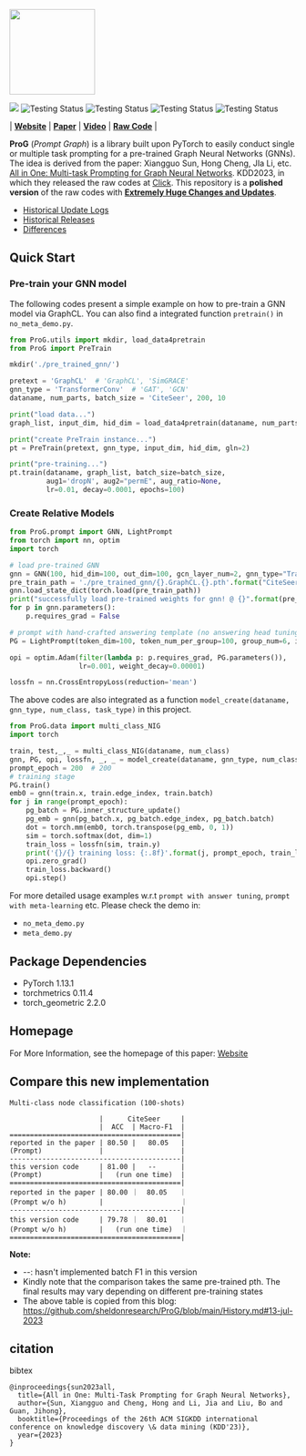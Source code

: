 
<p align="left">
  <img height="150" src="https://github.com/sheldonresearch/ProG/blob/main/Logo.jpg?sanitize=true" />
</p>


![](https://img.shields.io/badge/Latest_version-v0.1.1-red)
![Testing Status](https://img.shields.io/badge/docs-in_progress-green)
![Testing Status](https://img.shields.io/badge/pypi_package-in_progress-green)
![Testing Status](https://img.shields.io/badge/PyTorch-v1.13.1-red)
![Testing Status](https://img.shields.io/badge/license-MIT-blue)


| **[Website](https://graphprompt.github.io/)** | **[Paper](https://arxiv.org/abs/2307.01504)** | **[Video](https://www.youtube.com/watch?v=MFL0ynk1BKs)** | **[Raw Code](https://anonymous.4open.science/r/mpg/README.md)** |


**ProG** (_Prompt Graph_) is a library built upon PyTorch to easily conduct single or multiple task prompting for a
pre-trained Graph Neural Networks (GNNs). The idea is derived from the paper: Xiangguo Sun, Hong Cheng, JIa Li,
etc. [All in One: Multi-task Prompting for Graph Neural Networks](https://arxiv.org/abs/2307.01504). KDD2023, in which
they released the raw
codes at [Click](https://anonymous.4open.science/r/mpg/README.md). This repository is a **polished version** of the raw
codes
with **[Extremely Huge Changes and Updates](https://github.com/sheldonresearch/ProG/blob/main/History.md#13-jul-2023)**.

- [Historical Update Logs](https://github.com/sheldonresearch/ProG/blob/main/History.md)
- [Historical Releases](https://github.com/sheldonresearch/ProG/releases)
- [Differences](https://github.com/sheldonresearch/ProG/blob/main/History.md#13-jul-2023)

## Quick Start

### Pre-train your GNN model

The following codes present a simple example on how to pre-train a GNN model via GraphCL. You can also find a integrated function ``pretrain()`` in ``no_meta_demo.py``.
```python
from ProG.utils import mkdir, load_data4pretrain
from ProG import PreTrain

mkdir('./pre_trained_gnn/')

pretext = 'GraphCL'  # 'GraphCL', 'SimGRACE'
gnn_type = 'TransformerConv'  # 'GAT', 'GCN'
dataname, num_parts, batch_size = 'CiteSeer', 200, 10

print("load data...")
graph_list, input_dim, hid_dim = load_data4pretrain(dataname, num_parts)

print("create PreTrain instance...")
pt = PreTrain(pretext, gnn_type, input_dim, hid_dim, gln=2)

print("pre-training...")
pt.train(dataname, graph_list, batch_size=batch_size,
         aug1='dropN', aug2="permE", aug_ratio=None,
         lr=0.01, decay=0.0001, epochs=100)


```

### Create Relative Models

```python
from ProG.prompt import GNN, LightPrompt
from torch import nn, optim
import torch

# load pre-trained GNN
gnn = GNN(100, hid_dim=100, out_dim=100, gcn_layer_num=2, gnn_type="TransformerConv")
pre_train_path = './pre_trained_gnn/{}.GraphCL.{}.pth'.format("CiteSeer", "TransformerConv")
gnn.load_state_dict(torch.load(pre_train_path))
print("successfully load pre-trained weights for gnn! @ {}".format(pre_train_path))
for p in gnn.parameters():
    p.requires_grad = False

# prompt with hand-crafted answering template (no answering head tuning)
PG = LightPrompt(token_dim=100, token_num_per_group=100, group_num=6, inner_prune=0.01)

opi = optim.Adam(filter(lambda p: p.requires_grad, PG.parameters()),
                 lr=0.001, weight_decay=0.00001)

lossfn = nn.CrossEntropyLoss(reduction='mean')

```
The above codes are also integrated as a function ``model_create(dataname, gnn_type, num_class, task_type)`` in this project. 

```python
from ProG.data import multi_class_NIG
import torch

train, test,_,_ = multi_class_NIG(dataname, num_class)
gnn, PG, opi, lossfn, _, _ = model_create(dataname, gnn_type, num_class, task_type)
prompt_epoch = 200  # 200
# training stage
PG.train()
emb0 = gnn(train.x, train.edge_index, train.batch)
for j in range(prompt_epoch):
    pg_batch = PG.inner_structure_update()
    pg_emb = gnn(pg_batch.x, pg_batch.edge_index, pg_batch.batch)
    dot = torch.mm(emb0, torch.transpose(pg_emb, 0, 1))
    sim = torch.softmax(dot, dim=1)
    train_loss = lossfn(sim, train.y)
    print('{}/{} training loss: {:.8f}'.format(j, prompt_epoch, train_loss.item()))
    opi.zero_grad()
    train_loss.backward()
    opi.step()
```

For more detailed usage examples w.r.t ``prompt with answer tuning``, ``prompt with meta-learning`` etc. Please check the demo in:

- ``no_meta_demo.py``
- ``meta_demo.py``



## Package Dependencies

- PyTorch 1.13.1
- torchmetrics 0.11.4
- torch_geometric 2.2.0

## Homepage

For More Information, see the homepage of this paper: [Website](https://graphprompt.github.io/)

## Compare this new implementation


```
Multi-class node classification (100-shots)

                      |      CiteSeer     |
                      |  ACC  | Macro-F1  |
==========================================|
reported in the paper | 80.50 |   80.05   |
(Prompt)              |                   |
------------------------------------------|
this version code     | 81.00 |   --      |
(Prompt)              |   (run one time)  | 
==========================================|
reported in the paper | 80.00 ｜  80.05   ｜
(Prompt w/o h)        |                   ｜
------------------------------------------|
this version code     | 79.78 ｜  80.01   ｜
(Prompt w/o h)        |   (run one time)  ｜
==========================================|

```
**Note:**
- --: hasn't implemented batch F1 in this version
- Kindly note that the comparison takes the same pre-trained pth. The final results may vary depending on different
pre-training states 
- The above table is copied from this blog: https://github.com/sheldonresearch/ProG/blob/main/History.md#13-jul-2023


## citation 
bibtex
```
@inproceedings{sun2023all,
  title={All in One: Multi-Task Prompting for Graph Neural Networks},
  author={Sun, Xiangguo and Cheng, Hong and Li, Jia and Liu, Bo and Guan, Jihong},
  booktitle={Proceedings of the 26th ACM SIGKDD international conference on knowledge discovery \& data mining (KDD'23)},
  year={2023}
}

```

